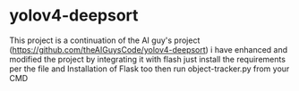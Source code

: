 # yolov4-deepsort
This project is a continuation of the AI guy's project (https://github.com/theAIGuysCode/yolov4-deepsort) i have enhanced and modified the project by integrating it with flash
just install the requirements per the file and Installation of Flask too
then run object-tracker.py from your CMD
